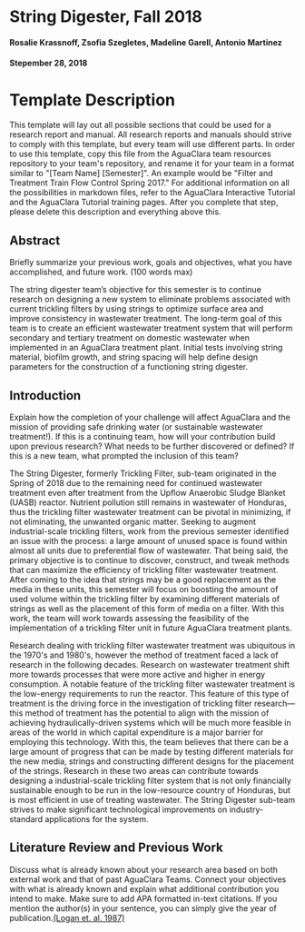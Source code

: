 # String Digester, Fall 2018
#### Rosalie Krassnoff, Zsofia Szegletes, Madeline Garell, Antonio Martinez
#### Stepember 28, 2018

# Template Description
This template will lay out all possible sections that could be used for a research report and manual. All research reports and manuals should strive to comply with this template, but every team will use different parts. In order to use this template, copy this file from the AguaClara team resources repository to your team's repository, and rename it for your team in a format similar to  "[Team Name] [Semester]". An example would be "Filter and Treatment Train Flow Control Spring 2017." For additional information on all the possibilities in markdown files, refer to the AguaClara Interactive Tutorial and the AguaClara Tutorial training pages. After you complete that step, please delete this description and everything above this.

## Abstract
Briefly summarize your previous work, goals and objectives, what you have accomplished, and future work. (100 words max)

The string digester team’s objective for this semester is to continue research on designing a new system to eliminate problems associated with current trickling filters by using strings to optimize surface area and improve consistency in wastewater treatment. The long-term goal of this team is to create an efficient wastewater treatment system that will perform secondary and tertiary treatment on domestic wastewater when implemented in an AguaClara treatment plant. Initial tests involving string material, biofilm growth, and string spacing will help define design parameters for the construction of a functioning string digester. 

## Introduction
Explain how the completion of your challenge will affect AguaClara and the mission of providing safe drinking water (or sustainable wastewater treatment!). If this is a continuing team, how will your contribution build upon previous research? What needs to be further discovered or defined? If this is a new team, what prompted the inclusion of this team?

The String Digester, formerly Trickling Filter, sub-team originated in the Spring of 2018 due to the remaining need for continued wastewater treatment even after treatment from the Upflow Anaerobic Sludge Blanket (UASB) reactor. Nutrient pollution still remains in wastewater of Honduras, thus the trickling filter wastewater treatment can be pivotal in minimizing, if not eliminating, the unwanted organic matter. Seeking to augment industrial-scale trickling filters, work from the previous semester identified an issue with the process: a large amount of unused space is found within almost all units due to preferential flow of wastewater. That being said, the primary objective is to continue to discover, construct, and tweak methods that can maximize the efficiency of trickling filter wastewater treatment. After coming to the idea that strings may be a good replacement as the media in these units, this semester will focus on boosting the amount of used volume within the trickling filter by examining different materials of strings as well as the placement of this form of media on a filter. With this work, the team will work towards assessing the feasibility of the implementation of a trickling filter unit in future AguaClara treatment plants. 
 
Research dealing with trickling filter wastewater treatment was ubiquitous in the 1970's and 1980's, however the method of treatment faced a lack of research in the following decades. Research on wastewater treatment shift more towards processes that were more active and higher in energy consumption. A notable feature of the trickling filter wastewater treatment is the low-energy requirements to run the reactor. This feature of this type of treatment is the driving force in the investigation of trickling filter research—this method of treatment has the potential to align with the mission of achieving hydraulically-driven systems which will be much more feasible in areas of the world in which capital expenditure is a major barrier for employing this technology.
With this, the team believes that there can be a large amount of progress that can be made by testing different materials for the new media, strings and constructing different designs for the placement of the strings. Research in these two areas can contribute towards designing a industrial-scale trickling filter system that is not only financially sustainable enough to be run in the low-resource country of Honduras, but is most efficient in use of treating wastewater. The String Digester sub-team strives to make significant technological improvements on industry-standard applications for the system.

## Literature Review and Previous Work
Discuss what is already known about your research area based on both external work and that of past AguaClara Teams. Connect your objectives with what is already known and explain what additional contribution you intend to make. Make sure to add APA formatted in-text citations. If you mention the author(s) in your sentence, you can simply give the year of publication.[(Logan et. al. 1987)](http://www.jstor.org/stable/pdf/25043431.pdf?acceptTC=true)




